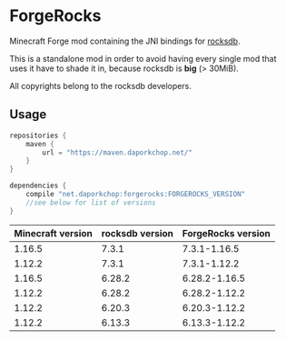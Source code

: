 # ForgeRocks

Minecraft Forge mod containing the JNI bindings for [rocksdb](https://github.com/facebook/rocksdb/).

This is a standalone mod in order to avoid having every single mod that uses it have to shade it in, because rocksdb
is **big** (> 30MiB).

All copyrights belong to the rocksdb developers.

## Usage

```groovy
repositories {
    maven {
        url = "https://maven.daporkchop.net/"
    }
}

dependencies {
    compile "net.daporkchop:forgerocks:FORGEROCKS_VERSION"
    //see below for list of versions
}
```

<table>
<thead>
<tr>
<th>Minecraft version</th>
<th>rocksdb version</th>
<th>ForgeRocks version</th>
</tr>
</thead>
<tbody>
<tr>
<td>1.16.5</td>
<td>7.3.1</td>
<td>7.3.1-1.16.5</td>
</tr>
<tr>
<td>1.12.2</td>
<td>7.3.1</td>
<td>7.3.1-1.12.2</td>
</tr>
<tr>
<td>1.16.5</td>
<td>6.28.2</td>
<td>6.28.2-1.16.5</td>
</tr>
<tr>
<td>1.12.2</td>
<td>6.28.2</td>
<td>6.28.2-1.12.2</td>
</tr>
<tr>
<td>1.12.2</td>
<td>6.20.3</td>
<td>6.20.3-1.12.2</td>
</tr>
<tr>
<td>1.12.2</td>
<td>6.13.3</td>
<td>6.13.3-1.12.2</td>
</tr>
</tbody>
</table>
